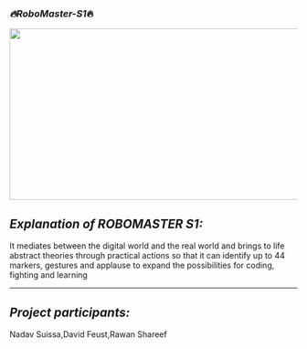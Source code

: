  ### _:fire:RoboMaster-S1_:fire:
 <img src="https://i.ytimg.com/vi/Lq2PCOamO6E/maxresdefault.jpg" width="600" height="300">


 _Explanation of ROBOMASTER S1:_
----------------------------------------

It mediates between the digital world and the real world and brings to life abstract theories through practical actions so that it can identify up to 44 markers, gestures and applause to expand the possibilities for coding, fighting and learning






----------------------------------------













 _Project participants:_
----------------------------------------
Nadav Suissa,David Feust,Rawan Shareef
